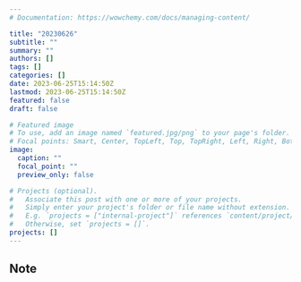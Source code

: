 ```yaml
---
# Documentation: https://wowchemy.com/docs/managing-content/

title: "20230626"
subtitle: ""
summary: ""
authors: []
tags: []
categories: []
date: 2023-06-25T15:14:50Z
lastmod: 2023-06-25T15:14:50Z
featured: false
draft: false

# Featured image
# To use, add an image named `featured.jpg/png` to your page's folder.
# Focal points: Smart, Center, TopLeft, Top, TopRight, Left, Right, BottomLeft, Bottom, BottomRight.
image:
  caption: ""
  focal_point: ""
  preview_only: false

# Projects (optional).
#   Associate this post with one or more of your projects.
#   Simply enter your project's folder or file name without extension.
#   E.g. `projects = ["internal-project"]` references `content/project/deep-learning/index.md`.
#   Otherwise, set `projects = []`.
projects: []
---
```


## Note

